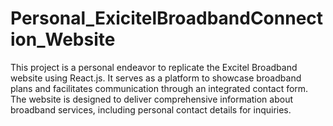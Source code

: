 # Personal_ExicitelBroadbandConnection_Website
This project is a personal endeavor to replicate the Excitel Broadband website using React.js. It serves as a platform to showcase broadband plans and facilitates communication through an integrated contact form. The website is designed to deliver comprehensive information about broadband services, including personal contact details for inquiries.
